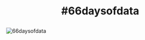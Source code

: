 # <p align="center"> #66daysofdata </p>



<img src="https://www.google.com/url?sa=i&url=https%3A%2F%2Fbdtechtalks.com%2F2019%2F02%2F15%2Fwhat-is-deep-learning-neural-networks%2F&psig=AOvVaw1fbA7ZVrwlAxxwS1HjPfDs&ust=1676308597731000&source=images&cd=vfe&ved=0CA0QjRxqFwoTCKikjb--kP0CFQAAAAAdAAAAABAD" alt="66daysofdata">
